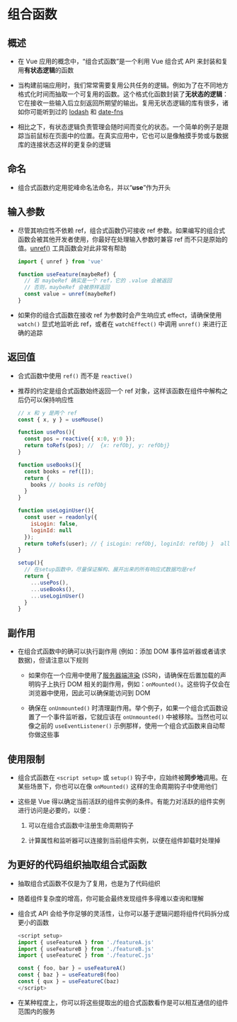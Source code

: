 # 组合函数

## 概述

  - 在 Vue 应用的概念中，“组合式函数”是一个利用 Vue 组合式 API 来封装和复用**有状态逻辑**的函数

  - 当构建前端应用时，我们常常需要复用公共任务的逻辑。例如为了在不同地方格式化时间而抽取一个可复用的函数。这个格式化函数封装了**无状态的逻辑**：它在接收一些输入后立刻返回所期望的输出。复用无状态逻辑的库有很多，诸如你可能听到过的 [lodash](https://lodash.com/ "lodash") 和 [date-fns](https://date-fns.org/ "date-fns")

  - 相比之下，有状态逻辑负责管理会随时间而变化的状态。一个简单的例子是跟踪当前鼠标在页面中的位置。在真实应用中，它也可以是像触摸手势或与数据库的连接状态这样的更复杂的逻辑

## 命名

  - 组合式函数约定用驼峰命名法命名，并以“**use**”作为开头

## 输入参数

  - 尽管其响应性不依赖 ref，组合式函数仍可接收 ref 参数。如果编写的组合式函数会被其他开发者使用，你最好在处理输入参数时兼容 ref 而不只是原始的值。[unref()](https://staging-cn.vuejs.org/api/reactivity-utilities.html#unref "unref()") 工具函数会对此非常有帮助

    ```javascript
    import { unref } from 'vue'

    function useFeature(maybeRef) {
      // 若 maybeRef 确实是一个 ref，它的 .value 会被返回
      // 否则，maybeRef 会被原样返回
      const value = unref(maybeRef)
    }
    ```

  - 如果你的组合式函数在接收 ref 为参数时会产生响应式 effect，请确保使用 `watch()` 显式地监听此 ref，或者在 `watchEffect()` 中调用 `unref()` 来进行正确的追踪

## 返回值

  - 合式函数中使用 `ref()` 而不是 `reactive()`

  - 推荐的约定是组合式函数始终返回一个 ref 对象，这样该函数在组件中解构之后仍可以保持响应性

    ```javascript
    // x 和 y 是两个 ref
    const { x, y } = useMouse()
    ```

    ```javascript
    function usePos(){
      const pos = reactive({ x:0, y:0 });
      return toRefs(pos); //  {x: refObj, y: refObj}
    }

    function useBooks(){
      const books = ref([]);
      return {
        books // books is refObj
      }
    }

    function useLoginUser(){
      const user = readonly({
        isLogin: false,
        loginId: null
      });
      return toRefs(user); // { isLogin: refObj, loginId: refObj }  all ref is readonly
    }

    setup(){
      // 在setup函数中，尽量保证解构、展开出来的所有响应式数据均是ref
      return {
        ...usePos(),
        ...useBooks(),
        ...useLoginUser()
      }
    }
    ```

## 副作用

  - 在组合式函数中的确可以执行副作用 (例如：添加 DOM 事件监听器或者请求数据)，但请注意以下规则

      - 如果你在一个应用中使用了[服务器端渲染](https://staging-cn.vuejs.org/guide/scaling-up/ssr.html "服务器端渲染") (SSR)，请确保在后置加载的声明钩子上执行 DOM 相关的副作用，例如：`onMounted()`。这些钩子仅会在浏览器中使用，因此可以确保能访问到 DOM

      - 确保在 `onUnmounted()` 时清理副作用。举个例子，如果一个组合式函数设置了一个事件监听器，它就应该在 `onUnmounted()` 中被移除。当然也可以像之前的 `useEventListener()` 示例那样，使用一个组合式函数来自动帮你做这些事

## 使用限制

  - 组合式函数在 `<script setup>` 或 `setup()` 钩子中，应始终被**同步地**调用。在某些场景下，你也可以在像 `onMounted()` 这样的生命周期钩子中使用他们

  - 这些是 Vue 得以确定当前活跃的组件实例的条件。有能力对活跃的组件实例进行访问是必要的，以便：

    1.  可以在组合式函数中注册生命周期钩子

    2.  计算属性和监听器可以连接到当前组件实例，以便在组件卸载时处理掉

## 为更好的代码组织抽取组合式函数

  - 抽取组合式函数不仅是为了复用，也是为了代码组织

  - 随着组件复杂度的增高，你可能会最终发现组件多得难以查询和理解

  - 组合式 API 会给予你足够的灵活性，让你可以基于逻辑问题将组件代码拆分成更小的函数

    ```typescript
    <script setup>
    import { useFeatureA } from './featureA.js'
    import { useFeatureB } from './featureB.js'
    import { useFeatureC } from './featureC.js'

    const { foo, bar } = useFeatureA()
    const { baz } = useFeatureB(foo)
    const { qux } = useFeatureC(baz)
    </script>
    ```

  - 在某种程度上，你可以将这些提取出的组合式函数看作是可以相互通信的组件范围内的服务
